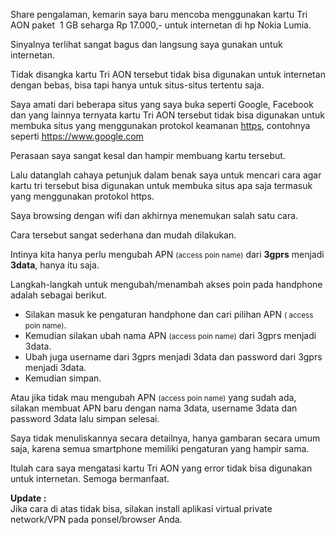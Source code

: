 <!--t Tri AON Gak Bisa Di Buat Internetan? Ini Solusinya t-->
<!--d Cara mengatasi tri aon yang error dan tidak bisa digunakan untuk internetan meskipun kuota masih banyak. d-->
<!--tag tips internet,tri aon,3G,internet,realita,website tag-->

Share pengalaman, kemarin saya baru mencoba menggunakan kartu Tri AON paket  1 GB seharga Rp 17.000,- untuk internetan di hp Nokia Lumia. 

Sinyalnya terlihat sangat bagus dan langsung saya gunakan untuk internetan.

Tidak disangka kartu Tri AON tersebut tidak bisa digunakan untuk internetan dengan bebas, bisa tapi hanya untuk situs-situs tertentu saja. 

Saya amati dari beberapa situs yang saya buka seperti Google, Facebook dan yang lainnya ternyata kartu Tri AON tersebut tidak bisa digunakan untuk membuka situs yang menggunakan protokol keamanan <u>https</u>, contohnya seperti <u>https://www.google.com</u>

<amp-img src="https://masrud.com/content/images/20150712172506-Tri-AON-Gak-Bisa-Di-Buat-Internetan-Ini-Solusinya.jpg"
     width="600"
     height="149"
     layout="responsive"
     alt="Tri AON Gak Bisa Di Buat Internetan? Ini Solusinya"></amp-img>

Perasaan saya sangat kesal dan hampir membuang kartu tersebut. 

Lalu datanglah cahaya petunjuk dalam benak saya untuk mencari cara agar kartu tri tersebut bisa digunakan untuk membuka situs apa saja termasuk yang menggunakan protokol https. 

Saya browsing dengan wifi dan akhirnya menemukan salah satu cara.

Cara tersebut sangat sederhana dan mudah dilakukan.

Intinya kita hanya perlu mengubah APN <small>(access poin name)</small> dari **3gprs** menjadi **3data**, hanya itu saja.

Langkah-langkah untuk mengubah/menambah akses poin pada handphone adalah sebagai berikut.

 - Silakan masuk ke pengaturan handphone dan cari pilihan APN <small>(
   access poin name)</small>. 
 - Kemudian silakan ubah nama APN <small>(access poin name)</small>
   dari 3gprs menjadi 3data. 
 - Ubah juga username dari 3gprs menjadi 3data
   dan password dari 3gprs menjadi 3data. 
 - Kemudian simpan.

Atau jika tidak mau mengubah APN <small>(access poin name)</small> yang sudah ada, silakan membuat APN baru dengan nama 3data, username 3data dan password 3data lalu simpan selesai.

Saya tidak menuliskannya secara detailnya, hanya gambaran secara umum saja, karena semua smartphone memiliki pengaturan yang hampir sama.

Itulah cara saya mengatasi kartu Tri AON yang error tidak bisa digunakan untuk internetan. Semoga bermanfaat.

<div class="notif"><b>Update :</b><br> Jika cara di atas tidak bisa, silakan install aplikasi virtual private network/VPN pada ponsel/browser Anda.</div>